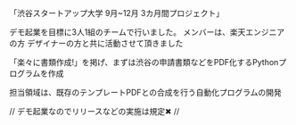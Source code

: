 

「渋谷スタートアップ大学 9月~12月 3カ月間プロジェクト」

デモ起業を目標に3人1組のチームで行いました。
メンバーは、楽天エンジニアの方
デザイナーの方と共に活動させて頂きました

「楽々に書類作成!」を掲げ、まずは渋谷の申請書類などをPDF化するPythonプログラムを作成

担当領域は、既存のテンプレートPDFとの合成を行う自動化プログラムの開発


// デモ起業なのでリリースなどの実施は規定✖ //
